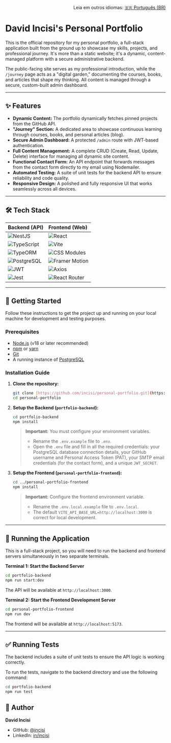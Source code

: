 <div align="right">
  Leia em outros idiomas: <a href="./README.pt-br.md">🇧🇷 Português (BR)</a>
</div>

# David Incisi's Personal Portfolio

This is the official repository for my personal portfolio, a full-stack application built from the ground up to showcase my skills, projects, and professional journey. It's more than a static website; it's a dynamic, content-managed platform with a secure administrative backend.

The public-facing site serves as my professional introduction, while the `/journey` page acts as a "digital garden," documenting the courses, books, and articles that shape my thinking. All content is managed through a secure, custom-built admin dashboard.

---

## ✨ Features

- **Dynamic Content:** The portfolio dynamically fetches pinned projects from the GitHub API.
- **"Journey" Section:** A dedicated area to showcase continuous learning through courses, books, and personal articles (blog).
- **Secure Admin Dashboard:** A protected `/admin` route with JWT-based authentication.
- **Full Content Management:** A complete CRUD (Create, Read, Update, Delete) interface for managing all dynamic site content.
- **Functional Contact Form:** An API endpoint that forwards messages from the contact form directly to my email using Nodemailer.
- **Automated Testing:** A suite of unit tests for the backend API to ensure reliability and code quality.
- **Responsive Design:** A polished and fully responsive UI that works seamlessly across all devices.

---

## 🛠️ Tech Stack

| Backend (API) | Frontend (Web) |
| :--- | :--- |
| ![NestJS](https://img.shields.io/badge/-NestJS-E0234E?style=for-the-badge&logo=nestjs&logoColor=white) | ![React](https://img.shields.io/badge/-React-61DAFB?style=for-the-badge&logo=react&logoColor=white) |
| ![TypeScript](https://img.shields.io/badge/-TypeScript-3178C6?style=for-the-badge&logo=typescript&logoColor=white) | ![Vite](https://img.shields.io/badge/-Vite-646CFF?style=for-the-badge&logo=vite&logoColor=white) |
| ![TypeORM](https://img.shields.io/badge/-TypeORM-E0234E?style=for-the-badge) | ![CSS Modules](https://img.shields.io/badge/-CSS_Modules-000000?style=for-the-badge&logo=css-modules&logoColor=white) |
| ![PostgreSQL](https://img.shields.io/badge/-PostgreSQL-4169E1?style=for-the-badge&logo=postgresql&logoColor=white) | ![Framer Motion](https://img.shields.io/badge/-Framer_Motion-0055FF?style=for-the-badge&logo=framer&logoColor=white) |
| ![JWT](https://img.shields.io/badge/-JSON_Web_Tokens-000000?style=for-the-badge&logo=jsonwebtokens&logoColor=white) | ![Axios](https://img.shields.io/badge/-Axios-5A29E4?style=for-the-badge&logo=axios&logoColor=white) |
| ![Jest](https://img.shields.io/badge/-Jest-C21325?style=for-the-badge&logo=jest&logoColor=white) | ![React Router](https://img.shields.io/badge/-React_Router-CA4245?style=for-the-badge&logo=react-router&logoColor=white) |

---

## 🚀 Getting Started

Follow these instructions to get the project up and running on your local machine for development and testing purposes.

### Prerequisites

- [Node.js](https://nodejs.org/) (v18 or later recommended)
- [npm](https://www.npmjs.com/) or [yarn](https://yarnpkg.com/)
- [Git](https://git-scm.com/)
- A running instance of [PostgreSQL](https://www.postgresql.org/)

### Installation Guide

1.  **Clone the repository:**

    ```bash
    git clone [https://github.com/incisi/personal-portfolio.git](https://github.com/incisi/personal-portfolio.git)
    cd personal-portfolio
    ```

2.  **Setup the Backend (`portfolio-backend`):**

    ```bash
    cd portfolio-backend
    npm install
    ```

    > **Important:** You must configure your environment variables.
    >
    > -   Rename the `.env.example` file to `.env`.
    > -   Open the `.env` file and fill in all the required credentials: your PostgreSQL database connection details, your GitHub username and Personal Access Token (PAT), your SMTP email credentials (for the contact form), and a unique `JWT_SECRET`.

3.  **Setup the Frontend (`personal-portfolio-frontend`):**

    ```bash
    cd ../personal-portfolio-frontend
    npm install
    ```

    > **Important:** Configure the frontend environment variable.
    >
    > -   Rename the `.env.local.example` file to `.env.local`.
    > -   The default `VITE_API_BASE_URL=http://localhost:3000` is correct for local development.

---

## 🏃 Running the Application

This is a full-stack project, so you will need to run the backend and frontend servers simultaneously in two separate terminals.

**Terminal 1: Start the Backend Server**

```bash
cd portfolio-backend
npm run start:dev
```

The API will be available at `http://localhost:3000`.

**Terminal 2: Start the Frontend Development Server**

```bash
cd personal-portfolio-frontend
npm run dev
```

The frontend will be available at `http://localhost:5173`.

---

## ✅ Running Tests

The backend includes a suite of unit tests to ensure the API logic is working correctly.

To run the tests, navigate to the backend directory and use the following command:

```bash
cd portfolio-backend
npm run test
```

## 👤 Author

**David Incisi**

-   GitHub: [@incisi](https://github.com/incisi)
-   LinkedIn: [in/incisi](https://linkedin.com/in/incisi)